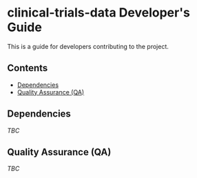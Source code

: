 # clinical-trials-data Developer's Guide <!-- omit from toc -->

This is a guide for developers contributing to the project.

## Contents <!-- omit from toc -->

- [Dependencies](#dependencies)
- [Quality Assurance (QA)](#quality-assurance-qa)

## Dependencies

_TBC_

## Quality Assurance (QA)

_TBC_
